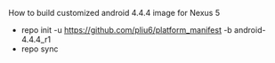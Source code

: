 How to build customized android 4.4.4 image for Nexus 5
- repo init -u https://github.com/pliu6/platform_manifest -b android-4.4.4_r1
- repo sync
